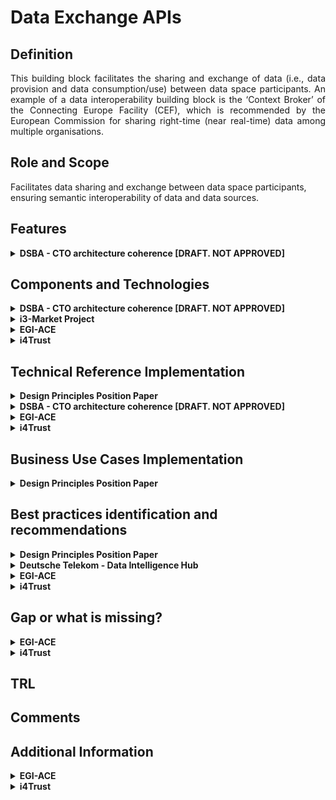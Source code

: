 # Data Exchange APIs

## Definition
<div align="justify"> This building block facilitates the sharing and exchange of data (i.e., data provision and data 
  consumption/use) between data space participants. An example of a data interoperability building block is the ‘Context Broker’ 
  of the Connecting Europe Facility (CEF),  which is recommended by the European Commission for sharing right-time (near real-time) data 
  among multiple organisations.</div> 

## Role and Scope
<div allign="justify">Facilitates data sharing and exchange between data space participants, ensuring semantic interoperability of 
  data and data sources.</div>

## Features 
<details>
  <summary><strong>DSBA - CTO architecture coherence [DRAFT. NOT APPROVED]</strong></summary>
  
- Common API for exchange of digital twin data among participants, supporting: 
  - updates
  - queries (including geo-queries)
  - notifications
  - federation
- Extend protocols with metadata
- Handshake
- REST
- HTTP Multipart
- IDSCP (V2)
  
</details>

## Components and Technologies
<details>
  <summary><strong>DSBA - CTO architecture coherence [DRAFT. NOT APPROVED]</strong></summary>
  
- [ETSI NGSI-LD API spec](https://www.etsi.org/deliver/etsi_gs/CIM/001_099/009/01.04.02_60/gs_CIM009v010402p.pdf)
- DCAT-AP
- [Context Broker](https://github.com/FIWARE/catalogue#core-context-broker-components)
- IDS-Handshake
- [OpenAPI](http://market40.eu/wp-content/uploads/MARKET4.0-OC1-winners-2nd-Webinar-OpenAPI-Data-Open.pdf)
- EDC
- Ocean Protocol
  
</details>

<details>
  <summary><strong>i3-Market Project</strong></summary>
  
- DCAT-AP
  
</details>

<details>
  <summary><strong>EGI-ACE</strong></summary>
  
  - EGI DataHub, based on Onedata technology.
</details>

<details>
  <summary><strong>i4Trust</strong></summary>
  
  - FIWARE Context Broker technology implementing the standard ETSI NGSI-LD data exchange API.
</details>

## Technical Reference Implementation

<details>
  <summary><strong>Design Principles Position Paper</strong></summary>
  
<div align="justify">A smart city needs to calculate its environmental performance on the basis of a collection and aggregation of 
  information about all the sustainability projects in its urban environment. This information is shared by different stakeholders, 
  who use different formats and semantics to report CO2 emissions and other indicators. The building block enables syntactic and 
  semantic harmonization of the different data sources, as well as effective exchange of data using a common data exchange API to 
  enable the calculation of the KPIs (key performance indicators) needed.</div>
</details>

<details>
  <summary><strong>DSBA - CTO architecture coherence [DRAFT. NOT APPROVED]</strong></summary>
  
[OpenApi data app](http://market40.eu/wp-content/uploads/MARKET4.0-OC1-winners-2nd-Webinar-OpenAPI-Data-Open.pdf)
</details>

<details>
  <summary><strong>EGI-ACE</strong></summary>
  
  - Creation of Virtual Spaces abstracting physical file location. 
  - Exchange of data between distributed data providers and file publication and sharing.
  - Use of REST API or CDMI API.
</details>


<details>
  <summary><strong>i4Trust</strong></summary>
  
  - Several reference open source implementations of NGSI-LD can be found in the [FIWARE Catalogue](https://github.com/FIWARE/catalogue#core-context-broker-components).
  - [Portfolio](https://i4trust.org/experiments/) of pioneer use cases relying on the i4Trust framework and using NGSI-LD as basis for the data exchange.

</details>

## Business Use Cases Implementation

<details>
  <summary><strong>Design Principles Position Paper</strong></summary>
  
- Domain Data Standard: In manufacturing data spaces, a combination of different standards is used to describe the syntax and semantics of data transactions (e.g. ISO 10303, Asset Administration Shell, eCl@ss).
  
</details>

## Best practices identification and recommendations

<details>
  <summary><strong>Design Principles Position Paper</strong></summary>
  
<div align="justify">To ensure interoperability between all data space participants, the technical measures need to be continuously maintained. This includes general agreements and domain specific models. The continuity model provides measures for change, release, and version management.</div></br>
  
- Domain Data Standard: It provides the syntax and semantics for data exchange and data sharing on different levels, in a specific sector or domain. To achieve specific goals, multiple standards can be used in combination. 

</details>

<details>
  <summary><strong>Deutsche Telekom - Data Intelligence Hub</strong></summary>
  <div align="justify">The <a href="https://dih.telekom.net/en/">Telekom - Data Intelligence Hub</a> is intended to serve as a digital connection between companies and be both a source for commercial data acquisition and open data. The platform offers users tools for analysis, acquisition, exchange and processing of data. Industry experts get the possibility to develop new business models, data-driven products or services. It is relevant for companies of all sizes and industries but also for universities, for example, that develop models for the combination of data and algorithms to attain new insights.</div>
</details>

<details>
  <summary><strong>EGI-ACE</strong></summary>
  <div align="justify">DataHub allows you to bring data close to  computing to exploit it efficiently, and to publish a dataset and make it available to a specific community, or worldwide, across federated sites.</div>
</details>

<details>
  <summary><strong>i4Trust</strong></summary>
  
  - Adoption of a common data exchange API is key to foster innovation in data spaces.
  - Common data models (defining vocabulary and semantics associated to that vocabulary) are required.

</details>

## Gap or what is missing?
<details>
  <summary><strong>EGI-ACE</strong></summary>
  
  - More standard API for data access and exchange (e.g. S3)
  - Access to relational or NoSQL DB.
</details>

<details>
  <summary><strong>i4Trust</strong></summary>
  
  - Data exchange based on streaming is required.  The ETSI NGSI-LD standard API is evolving to cover this aspect but some Context Brokers have not yet implemented all latest features of NGSI-LD.
</details>


## TRL

## Comments

## Additional Information
<details>
  <summary><strong>EGI-ACE</strong></summary>
  
  - [EGI - Datahub](https://www.egi.eu/service/datahub/)
</details>


<details>
  <summary><strong>i4Trust</strong></summary>
  
  - Latest version of the [specs](https://www.etsi.org/committee/cim).
  - NGSI-LD is being adopted worldwide as a minimum interoperability mechanism for data exchange by cities. For example, in India has been adopted by the Bureau of Indian Standards.
</details>

